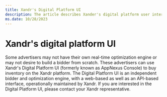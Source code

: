 ```yaml
---
title: Xandr's Digital Platform UI
description: The article describes Xander's digital platform user interface.
ms.date: 10/28/2023
---
```


# Xandr's digital platform UI

Some advertisers may not have their own real-time optimization engine or may not desire to build a bidder from scratch. These advertisers can use Xandr's Digital Platform UI (formerly known as AppNexus Console) to buy inventory on the Xandr platform. The Digital Platform UI is an independent bidder and optimization engine, with a web-based as well as an API-based interface, operationally maintained by Xandr. If you are interested in the Digital Platform UI, please contact your Xandr representative.
